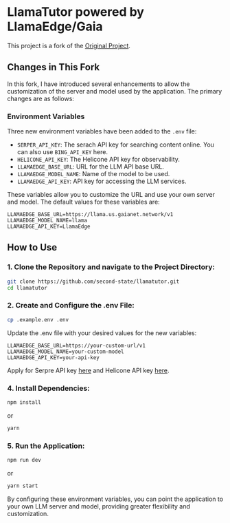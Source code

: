 # LlamaTutor powered by LlamaEdge/Gaia

This project is a fork of the [Original Project](https://github.com/Nutlope/llamatutor).

## Changes in This Fork

In this fork, I have introduced several enhancements to allow the customization of the server and model used by the application. The primary changes are as follows:

### Environment Variables

Three new environment variables have been added to the `.env` file:
- `SERPER_API_KEY`: The serach API key for searching content online. You can also use `BING_API_KEY` here.
- `HELICONE_API_KEY`: The Helicone API key for observability.
- `LLAMAEDGE_BASE_URL`: URL for the LLM API base URL.
- `LLAMAEDGE_MODEL_NAME`: Name of the model to be used.
- `LLAMAEDGE_API_KEY`: API key for accessing the LLM services.

These variables allow you to customize the URL and use your own server and model. The default values for these variables are:

```plaintext
LLAMAEDGE_BASE_URL=https://llama.us.gaianet.network/v1
LLAMAEDGE_MODEL_NAME=llama
LLAMAEDGE_API_KEY=LlamaEdge
```

## How to Use

### 1. Clone the Repository and navigate to the Project Directory:
```bash
git clone https://github.com/second-state/llamatutor.git
cd llamatutor
```

### 2. Create and Configure the .env File:
```bash
cp .example.env .env
```

Update the .env file with your desired values for the new variables:
```plaintext
LLAMAEDGE_BASE_URL=https://your-custom-url/v1
LLAMAEDGE_MODEL_NAME=your-custom-model
LLAMAEDGE_API_KEY=your-api-key
```

Apply for Serpre API key [here](https://serper.dev/) and Helicone API key [here](https://www.helicone.ai/).

### 4. Install Dependencies:
```bash
npm install
```
or
```bash
yarn
```

### 5. Run the Application:
```bash
npm run dev
```
or
```bash
yarn start
```

By configuring these environment variables, you can point the application to your own LLM server and model, providing greater flexibility and customization.
